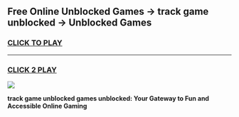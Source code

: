 
## Free Online Unblocked Games → track game unblocked → Unblocked Games
<h3>
<a href="https://premium.freeplayer.one?title=track_game_unblocked&ref=21F">CLICK TO PLAY</a></h3>
<hr>

<h3>
<a href="https://premium.freeplayer.one?title=track_game_unblocked&ref=21F">CLICK 2 PLAY</a>
  
</h3>

<a href="https://premium.freeplayer.one?title=track_game_unblocked&ref=21F/"><img src="https://clearcache.store/games.png"></a>


**track game unblocked games unblocked: Your Gateway to Fun and Accessible Online Gaming**
